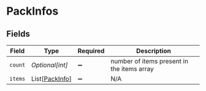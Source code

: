 # PackInfos


## Fields

| Field                                             | Type                                              | Required                                          | Description                                       |
| ------------------------------------------------- | ------------------------------------------------- | ------------------------------------------------- | ------------------------------------------------- |
| `count`                                           | *Optional[int]*                                   | :heavy_minus_sign:                                | number of items present in the items array        |
| `items`                                           | List[[PackInfo](../../models/shared/packinfo.md)] | :heavy_minus_sign:                                | N/A                                               |